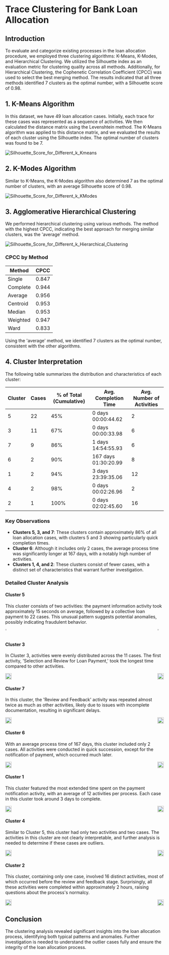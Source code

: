 # Trace Clustering for Bank Loan Allocation

## Introduction
To evaluate and categorize existing processes in the loan allocation procedure, we employed three clustering algorithms: K-Means, K-Modes, and Hierarchical Clustering. We utilized the Silhouette index as an evaluation metric for clustering quality across all methods. Additionally, for Hierarchical Clustering, the Cophenetic Correlation Coefficient (CPCC) was used to select the best merging method. The results indicated that all three methods identified 7 clusters as the optimal number, with a Silhouette score of 0.98.

## 1. K-Means Algorithm
In this dataset, we have 49 loan allocation cases. Initially, each trace for these cases was represented as a sequence of activities. We then calculated the distance matrix using the Levenshtein method. The K-Means algorithm was applied to this distance matrix, and we evaluated the results of each cluster using the Silhouette index. The optimal number of clusters was found to be 7.

![Silhouette_Score_for_Different_k_Kmeans](Charts\Kmeans\Silhouette_Score_for_Different_k.png)

## 2. K-Modes Algorithm
Similar to K-Means, the K-Modes algorithm also determined 7 as the optimal number of clusters, with an average Silhouette score of 0.98.

![Silhouette_Score_for_Different_k_KModes](Charts\Kmodes\Silhouette_Score_for_Different_k_kmodes.png)

## 3. Agglomerative Hierarchical Clustering
We performed hierarchical clustering using various methods. The method with the highest CPCC, indicating the best approach for merging similar clusters, was the 'average' method.

![Silhouette_Score_for_Different_k_Hierarchical_Clustering](Charts\Hierarchical_Clustering\Silhouette_Score_for_Different_k_hierarchical_clustering.png)

### CPCC by Method
| Method   | CPCC  |
|----------|-------|
| Single   | 0.847 |
| Complete | 0.944 |
| Average  | 0.956 |
| Centroid | 0.953 |
| Median   | 0.953 |
| Weighted | 0.947 |
| Ward     | 0.833 |

Using the 'average' method, we identified 7 clusters as the optimal number, consistent with the other algorithms.

## 4. Cluster Interpretation
The following table summarizes the distribution and characteristics of each cluster:

| Cluster | Cases | % of Total (Cumulative) | Avg. Completion Time | Avg. Number of Activities |
|---------|-------|-------------------------|----------------------|---------------------------|
| 5       | 22    | 45%                     | 0 days 00:00:44.62   | 2                         |
| 3       | 11    | 67%                     | 0 days 00:00:33.98   | 6                         |
| 7       | 9     | 86%                     | 1 days 14:54:55.93   | 6                         |
| 6       | 2     | 90%                     | 167 days 01:30:20.99 | 8                         |
| 1       | 2     | 94%                     | 3 days 23:39:35.06   | 12                        |
| 4       | 2     | 98%                     | 0 days 00:02:26.96   | 2                         |
| 2       | 1     | 100%                    | 0 days 02:02:45.60   | 16                        |

### Key Observations
- **Clusters 5, 3, and 7**: These clusters contain approximately 86% of all loan allocation cases, with clusters 5 and 3 showing particularly quick completion times.
- **Cluster 6**: Although it includes only 2 cases, the average process time was significantly longer at 167 days, with a notably high number of activities.
- **Clusters 1, 4, and 2**: These clusters consist of fewer cases, with a distinct set of characteristics that warrant further investigation.

### Detailed Cluster Analysis
#### Cluster 5
This cluster consists of two activities: the payment information activity took approximately 15 seconds on average, followed by a collective loan payment to 22 cases. This unusual pattern suggests potential anomalies, possibly indicating fraudulent behavior.

<div style="display: flex; justify-content: space-between;">
  <div style="margin-right: 5px;">
    <img src="Charts\Clusters\5_1.png" width="45%">
  </div>
  <div>
    <img src="Charts\Clusters\5_2.png" width="45%">
  </div>
</div>

#### Cluster 3
In Cluster 3, activities were evenly distributed across the 11 cases. The first activity, 'Selection and Review for Loan Payment,' took the longest time compared to other activities.

<div style="display: flex; justify-content: space-between;">
  <div style="margin-right: 5px;">
    <img src="Charts\Clusters\3_1.png" width="100%">
  </div>
  <div>
    <img src="Charts\Clusters\3_2.png" width="100%">
  </div>
</div>

#### Cluster 7
In this cluster, the 'Review and Feedback' activity was repeated almost twice as much as other activities, likely due to issues with incomplete documentation, resulting in significant delays.

<div style="display: flex; justify-content: space-between;">
  <div style="margin-right: 5px;">
    <img src="Charts\Clusters\7_1.png" width="100%">
  </div>
  <div>
    <img src="Charts\Clusters\7_2.png" width="100%">
  </div>
</div>

#### Cluster 6
With an average process time of 167 days, this cluster included only 2 cases. All activities were conducted in quick succession, except for the notification of payment, which occurred much later.

<div style="display: flex; justify-content: space-between;">
  <div style="margin-right: 5px;">
    <img src="Charts\Clusters\6_1.png" width="100%">
  </div>
  <div>
    <img src="Charts\Clusters\6_2.png" width="100%">
  </div>
</div>

#### Cluster 1
This cluster featured the most extended time spent on the payment notification activity, with an average of 12 activities per process. Each case in this cluster took around 3 days to complete.

<div style="display: flex; justify-content: space-between;">
  <div style="margin-right: 5px;">
    <img src="Charts\Clusters\1_1.png" width="100%">
  </div>
  <div>
    <img src="Charts\Clusters\1_2.png" width="100%">
  </div>
</div>

#### Cluster 4
Similar to Cluster 5, this cluster had only two activities and two cases. The activities in this cluster are not clearly interpretable, and further analysis is needed to determine if these cases are outliers.

<div style="display: flex; justify-content: space-between;">
  <div style="margin-right: 5px;">
    <img src="Charts\Clusters\4_1.png" width="100%">
  </div>
  <div>
    <img src="Charts\Clusters\4_2.png" width="100%">
  </div>
</div>

#### Cluster 2
This cluster, containing only one case, involved 16 distinct activities, most of which occurred before the review and feedback stage. Surprisingly, all these activities were completed within approximately 2 hours, raising questions about the process's normalcy.

<div style="display: flex; justify-content: space-between;">
  <div style="margin-right: 5px;">
    <img src="Charts\Clusters\2_1.png" width="100%">
  </div>
  <div>
    <img src="Charts\Clusters\2_2.png" width="100%">
  </div>
</div>

## Conclusion
The clustering analysis revealed significant insights into the loan allocation process, identifying both typical patterns and anomalies. Further investigation is needed to understand the outlier cases fully and ensure the integrity of the loan allocation process.
